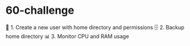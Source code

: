 # 60-challenge
📁 1. Create a new user with home directory and permissions
🗄️ 2. Backup home directory
📊 3. Monitor CPU and RAM usage
